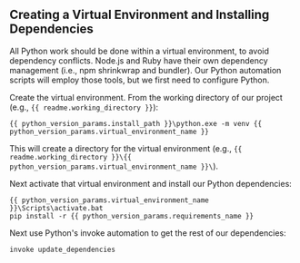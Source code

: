 ## Creating a Virtual Environment and Installing Dependencies

All Python work should be done within a virtual environment, to avoid dependency conflicts.
Node.js and Ruby have their own dependency management (i.e., npm shrinkwrap and bundler).
Our Python automation scripts will employ those tools, but we first need to configure Python.

Create the virtual environment. From the working directory of our project (e.g., `{{ readme.working_directory }}`):

    {{ python_version_params.install_path }}\python.exe -m venv {{ python_version_params.virtual_environment_name }}

This will create a directory for the virtual environment (e.g., `{{ readme.working_directory }}\{{ python_version_params.virtual_environment_name }}\`).

Next activate that virtual environment and install our Python dependencies:

    {{ python_version_params.virtual_environment_name }}\Scripts\activate.bat
    pip install -r {{ python_version_params.requirements_name }}

Next use Python's invoke automation to get the rest of our dependencies:

    invoke update_dependencies
